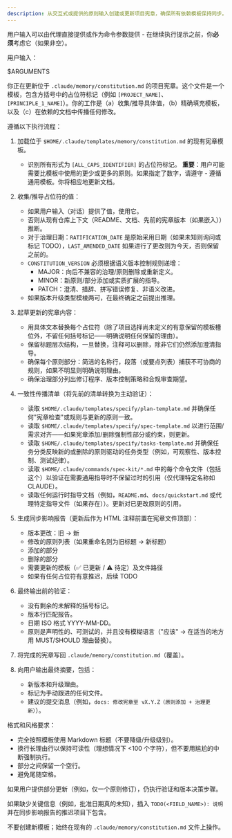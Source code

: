 ```yaml
---
description: 从交互式或提供的原则输入创建或更新项目宪章，确保所有依赖模板保持同步。
---
```


用户输入可以由代理直接提供或作为命令参数提供 - 在继续执行提示之前，你**必须**考虑它（如果非空）。

用户输入：

$ARGUMENTS

你正在更新位于 `.claude/memory/constitution.md` 的项目宪章。这个文件是一个模板，包含方括号中的占位符标记（例如 `[PROJECT_NAME]`、`[PRINCIPLE_1_NAME]`）。你的工作是（a）收集/推导具体值，（b）精确填充模板，以及（c）在依赖的文档中传播任何修改。

遵循以下执行流程：

1. 加载位于 `$HOME/.claude/templates/memory/constitution.md` 的现有宪章模板。
   - 识别所有形式为 `[ALL_CAPS_IDENTIFIER]` 的占位符标记。
   **重要**：用户可能需要比模板中使用的更少或更多的原则。如果指定了数字，请遵守 - 遵循通用模板。你将相应地更新文档。

2. 收集/推导占位符的值：
   - 如果用户输入（对话）提供了值，使用它。
   - 否则从现有仓库上下文（README、文档、先前的宪章版本（如果嵌入））推断。
   - 对于治理日期：`RATIFICATION_DATE` 是原始采用日期（如果未知则询问或标记 TODO），`LAST_AMENDED_DATE` 如果进行了更改则为今天，否则保留之前的。
   - `CONSTITUTION_VERSION` 必须根据语义版本控制规则递增：
     * MAJOR：向后不兼容的治理/原则删除或重新定义。
     * MINOR：新原则/部分添加或实质扩展的指导。
     * PATCH：澄清、措辞、拼写错误修复、非语义改进。
   - 如果版本升级类型模棱两可，在最终确定之前提出推理。

3. 起草更新的宪章内容：
   - 用具体文本替换每个占位符（除了项目选择尚未定义的有意保留的模板槽位外，不留任何括号标记——明确说明任何保留的理由）。
   - 保留标题层次结构，一旦替换，注释可以删除，除非它们仍然添加澄清指导。
   - 确保每个原则部分：简洁的名称行，段落（或要点列表）捕获不可协商的规则，如果不明显则明确说明理由。
   - 确保治理部分列出修订程序、版本控制策略和合规审查期望。

4. 一致性传播清单（将先前的清单转换为主动验证）：
   - 读取 `$HOME/.claude/templates/specify/plan-template.md` 并确保任何"宪章检查"或规则与更新的原则一致。
   - 读取 `$HOME/.claude/templates/specify/spec-template.md` 以进行范围/需求对齐——如果宪章添加/删除强制性部分或约束，则更新。
   - 读取 `$HOME/.claude/templates/specify/tasks-template.md` 并确保任务分类反映新的或删除的原则驱动的任务类型（例如，可观察性、版本控制、测试纪律）。
   - 读取 `$HOME/.claude/commands/spec-kit/*.md` 中的每个命令文件（包括这个）以验证在需要通用指导时不保留过时的引用（仅代理特定名称如 CLAUDE）。
   - 读取任何运行时指导文档（例如，`README.md`、`docs/quickstart.md` 或代理特定指导文件（如果存在））。更新对已更改原则的引用。

5. 生成同步影响报告（更新后作为 HTML 注释前置在宪章文件顶部）：
   - 版本更改：旧 → 新
   - 修改的原则列表（如果重命名则为旧标题 → 新标题）
   - 添加的部分
   - 删除的部分
   - 需要更新的模板（✅ 已更新 / ⚠ 待定）及文件路径
   - 如果有任何占位符有意推迟，后续 TODO

6. 最终输出前的验证：
   - 没有剩余的未解释的括号标记。
   - 版本行匹配报告。
   - 日期 ISO 格式 YYYY-MM-DD。
   - 原则是声明性的、可测试的，并且没有模糊语言（"应该" → 在适当的地方用 MUST/SHOULD 理由替换）。

7. 将完成的宪章写回 `.claude/memory/constitution.md`（覆盖）。

8. 向用户输出最终摘要，包括：
   - 新版本和升级理由。
   - 标记为手动跟进的任何文件。
   - 建议的提交消息（例如，`docs: 修改宪章至 vX.Y.Z（原则添加 + 治理更新）`）。

格式和风格要求：
- 完全按照模板使用 Markdown 标题（不要降级/升级级别）。
- 换行长理由行以保持可读性（理想情况下 <100 个字符），但不要用尴尬的中断强制执行。
- 部分之间保留一个空行。
- 避免尾随空格。

如果用户提供部分更新（例如，仅一个原则修订），仍执行验证和版本决策步骤。

如果缺少关键信息（例如，批准日期真的未知），插入 `TODO(<FIELD_NAME>): 说明` 并在同步影响报告的推迟项目下包含。

不要创建新模板；始终在现有的 `.claude/memory/constitution.md` 文件上操作。
